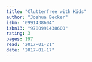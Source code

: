 ```yaml
---
title: "Clutterfree with Kids"
author: "Joshua Becker"
isbn: "0991438604"
isbn13: "9780991438600"
rating: 3
pages: 197
read: "2017-01-21"
date: "2017-01-17"
---
```


